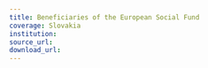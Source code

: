 ```yaml
---
title: Beneficiaries of the European Social Fund
coverage: Slovakia
institution: 
source_url: 
download_url: 
---
```

